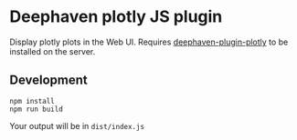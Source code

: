 # Deephaven plotly JS plugin

Display plotly plots in the Web UI. Requires [deephaven-plugin-plotly](https://pypi.org/project/deephaven-plugin-plotly/) to be installed on the server.

## Development

```
npm install
npm run build
```

Your output will be in `dist/index.js`
